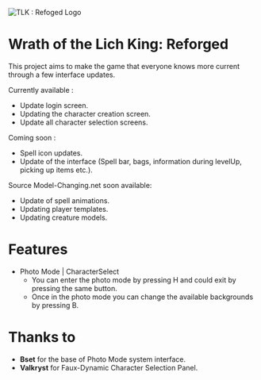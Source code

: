 ![TLK : Refoged Logo](https://github.com/iThorgrim-Hub/Wrath-of-the-Lich-King-Reforged/blob/master/Logo%20Reforged.png)
# Wrath of the Lich King: Reforged

This project aims to make the game that everyone knows more current through a few interface updates.

Currently available :

- Update login screen.
- Updating the character creation screen.
- Update all character selection screens.

Coming soon :
- Spell icon updates.
- Update of the interface (Spell bar, bags, information during levelUp, picking up items etc.).

Source Model-Changing.net soon available:
- Update of spell animations.
- Updating player templates.
- Updating creature models.

# Features

* Photo Mode | CharacterSelect
  * You can enter the photo mode by pressing H and could exit by pressing the same button.
  * Once in the photo mode you can change the available backgrounds by pressing B.


# Thanks to
- __Bset__ for the base of Photo Mode system interface.
- __Valkryst__ for Faux-Dynamic Character Selection Panel.

